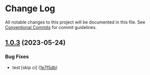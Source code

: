 # Change Log

All notable changes to this project will be documented in this file.
See [Conventional Commits](https://conventionalcommits.org) for commit guidelines.

## [1.0.3](https://github.com/garrylachman/ElectroCRUD/compare/v1.0.2...v1.0.3) (2023-05-24)

### Bug Fixes

- test [skip ci] ([1e7f5db](https://github.com/garrylachman/ElectroCRUD/commit/1e7f5db225035a6366a072edaffae4460ceca266))
